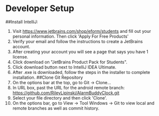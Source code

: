 # Developer Setup
##Install IntelliJ:
1. Visit https://www.jetbrains.com/shop/eform/students and fill out your personal information. Then click 'Apply For Free Products'
2. Verify your email and follow the instructions to create a JetBrains account.
3. After creating your account you will see a page that says you have 1 license.
4. Click download on "JetBrains Product Pack for Students".
5. Click download button next to IntelliJ IDEA Ultimate.
6. After .exe is downloaded, follow the steps in the installer to complete installation.
##Clone Git Repository
1. On the options bar at the top, go to Git -> Clone...
2. In URL box, past the URL for the android remote branch: https://github.com/RileyLipinski/AlarmBuddyClock.git
3. Select your file directory and then click 'Clone'.
4. On the options bar, go to View -> Tool Windows -> Git to view local and remote branches as well as commit history.